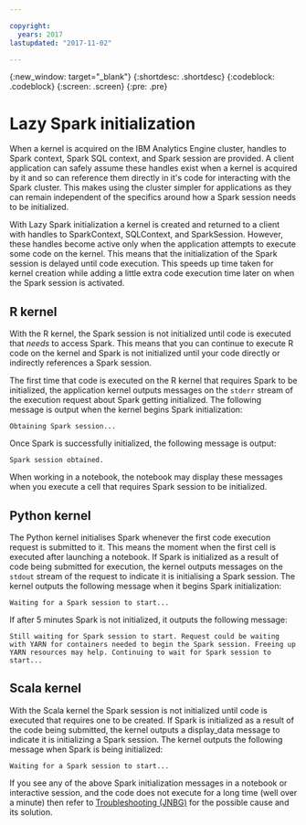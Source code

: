```yaml
---

copyright:
  years: 2017
lastupdated: "2017-11-02"

---
```


<!-- Attribute definitions -->
{:new_window: target="_blank"}
{:shortdesc: .shortdesc}
{:codeblock: .codeblock}
{:screen: .screen}
{:pre: .pre}

# Lazy Spark initialization

When a kernel is acquired on the IBM Analytics Engine cluster, handles to Spark context, Spark SQL context, and Spark session are provided. A client application can safely assume these handles exist when a kernel is acquired by it and so can reference them directly in it's code for interacting with the Spark cluster. This makes using the cluster simpler for applications as they can remain independent of the specifics around how a Spark session needs to be initialized.

With Lazy Spark initialization a kernel is created and returned to a client with handles to  SparkContext, SQLContext, and SparkSession. However, these handles become active only when the application attempts to execute some code on the kernel. This means that the initialization of the Spark session is delayed until code execution. This speeds up time taken for kernel creation while adding a little extra code execution time later on when the Spark session is activated.

## R kernel

With the R kernel, the Spark session is not initialized until code is executed that *needs* to access Spark. This means that you can continue to execute R code on the kernel and Spark is not initialized until your code directly or indirectly references a Spark session.

The first time that code is executed on the R kernel that requires Spark to be initialized, the application kernel outputs messages on the `stderr` stream of the execution request about Spark getting initialized. The following message is output when the kernel begins Spark initialization:

```
Obtaining Spark session...
```

Once Spark is successfully initialized, the following message is output:

```
Spark session obtained.
```

When working in a notebook, the notebook may display these messages when you execute a cell that requires Spark session to be initialized.

## Python kernel

The Python kernel initialises Spark whenever the first code execution request is submitted to it. This means the moment when the first cell is executed after launching a notebook. If Spark is initialized as a result of code being submitted for execution, the kernel outputs messages on the `stdout` stream of the request to indicate it is initialising a Spark session. The kernel outputs the following message when it begins Spark initialization:

```
Waiting for a Spark session to start...
```

If after 5 minutes Spark is not initialized, it outputs the following message:

```
Still waiting for Spark session to start. Request could be waiting with YARN for containers needed to begin the Spark session. Freeing up YARN resources may help. Continuing to wait for Spark session to start...
```

## Scala kernel

With the Scala kernel the Spark session is not initialized until code is executed that requires one to be created. If Spark is initialized as a result of the code being submitted, the kernel outputs a display_data message to indicate it is initializing a Spark session. The kernel outputs the following message when Spark is being initialized:

```
Waiting for a Spark session to start...
```

If you see any of the above Spark initialization messages in a notebook or interactive session, and the code does not execute for a long time (well over a minute) then refer to [Troubleshooting (JNBG)](./Troubleshooting-JKG.html) for the possible cause and its solution.
